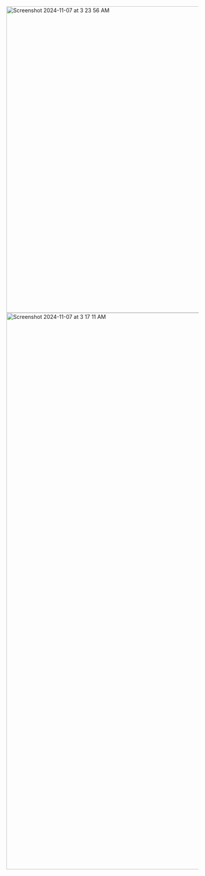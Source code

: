 












<img width="801" alt="Screenshot 2024-11-07 at 3 23 56 AM" src="https://github.com/user-attachments/assets/ca3c92cd-2cd5-46bc-a5db-d532be4bf2da">





<img width="1455" alt="Screenshot 2024-11-07 at 3 17 11 AM" src="https://github.com/user-attachments/assets/abe9cf19-439a-4cde-8d27-0430b44a8dc6">

